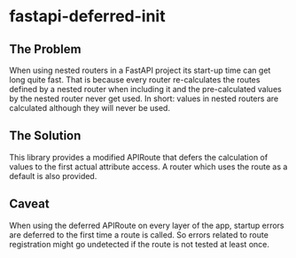 # fastapi-deferred-init

## The Problem

When using nested routers in a FastAPI project its start-up time can get long quite fast.
That is because every router re-calculates the routes defined by a nested router when including it and the pre-calculated values by the nested router never get used. In short: values in nested routers are calculated although they will never be used.

## The Solution

This library provides a modified APIRoute that defers the calculation of values to the first actual attribute access. A router which uses the route as a default is also provided.

## Caveat

When using the deferred APIRoute on every layer of the app, startup errors are deferred to the first time a route is called. So errors related to route registration might go undetected if the route is not tested at least once.
